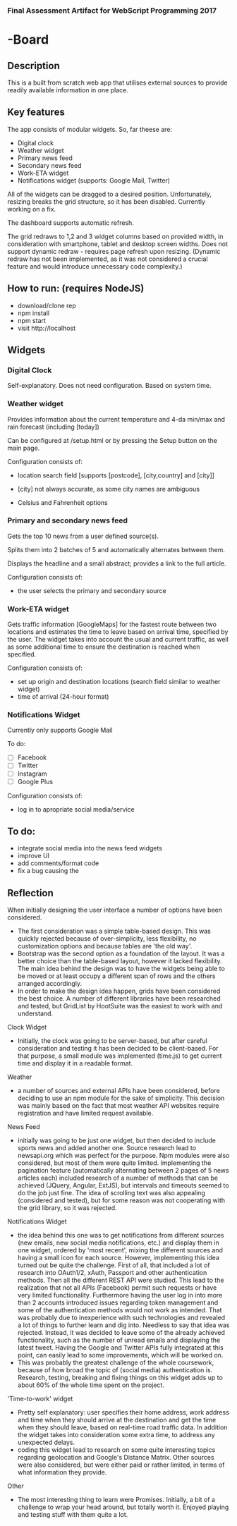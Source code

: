 ### Final Assessment Artifact for WebScript Programming 2017

# -Board

## Description
This is a built from scratch web app that utilises external sources to provide readily available information in one place.


## Key features
The app consists of modular widgets. So, far theese are:
- Digital clock
- Weather widget
- Primary news feed
- Secondary news feed
- Work-ETA widget
- Notifications widget (supports: Google Mail, Twitter)

All of the widgets can be dragged to a desired position.
Unfortunately, resizing breaks the grid structure, so it has been disabled. Currently working on a fix.

The dashboard supports automatic refresh.

The grid redraws to 1,2 and 3 widget columns based on provided width, in consideration with smartphone, tablet and desktop screen widths. Does not support dynamic redraw - requires page refresh upon resizing. (Dynamic redraw has not been implemented, as it was not considered a crucial feature and would introduce unnecessary code complexity.)


## How to run: (requires NodeJS)
 - download/clone rep
 - npm install
 - npm start
 - visit http://localhost


## Widgets

### Digital Clock
Self-explanatory. Does not need configuration. Based on system time.


### Weather widget
Provides information about the current temperature and 4-da min/max and rain forecast (including [today])

Can be configured at /setup.html or by pressing the Setup button on the main page.

Configuration consists of:
- location search field [supports [postcode], [city,country] and [city]]
* [city] not always accurate, as some city names are ambiguous
- Celsius and Fahrenheit options


### Primary and secondary news feed
Gets the top 10 news from a user defined source(s).

Splits them into 2 batches of 5 and automatically alternates between them.

Displays the headline and a small abstract; provides a link to the full article.

Configuration consists of:
- the user selects the primary and secondary source


### Work-ETA widget
Gets traffic information [GoogleMaps] for the fastest route between two locations and estimates the time to leave based on arrival time, specified by the user. The widget takes into account the usual and current traffic, as well as some additional time to ensure the destination is reached when specified.

Configuration consists of:
- set up origin and destination locations (search field similar to weather widget)
- time of arrival (24-hour format)


### Notifications Widget
Currently only supports Google Mail

To do:
- [ ] Facebook
- [ ] Twitter
- [ ] Instagram
- [ ] Google Plus

Configuration consists of:
- log in to apropriate social media/service


## To do:
 - integrate social media into the news feed widgets
 - improve UI
 - add comments/format code
 - fix a bug causing the


## Reflection
When initially designing the user interface a number of options have been considered.
- The first consideration was a simple table-based design. This was quickly rejected because of over-simplicity, less flexibility, no customization options and because tables are 'the old way'.
- Bootstrap was the second option as a foundation of the layout. It was a better choice than the table-based layout, however it lacked flexibility. The main idea behind the design was to have the widgets being able to be moved or at least occupy a different span of rows and the others arranged accordingly.
- In order to make the design idea happen, grids have been considered the best choice. A number of different libraries have been researched and tested, but GridList by HootSuite was the easiest to work with and understand.

Clock Widget
- Initially, the clock was going to be server-based, but after careful consideration and testing it has been decided to be client-based. For that purpose, a small module was implemented (time.js) to get current time and display it in a readable format.

Weather
- a number of sources and external APIs have been considered, before deciding to use an npm module for the sake of simplicity. This decision was mainly based on the fact that most weather API websites require registration and have limited request available.

News Feed
- initially was going to be just one widget, but then decided to include sports news and added another one. Source research lead to newsapi.org which was perfect for the purpose. Npm modules were also considered, but most of them were quite limited. Implementing the pagination feature (automatically alternating between 2 pages of 5 news articles each) included research of a number of methods that can be achieved (JQuery, Angular, ExtJS), but intervals and timeouts seemed to do the job just fine. The idea of scrolling text was also appealing (considered and tested), but for some reason was not cooperating with the grid library, so it was rejected.

Notifications Widget
- the idea behind this one was to get notifications from different sources (new emails, new social media notifications, etc.) and display them in one widget, ordered by 'most recent', mixing the different sources and having a small icon for each source. However, implementing this idea turned out be quite the challenge. First of all, that included a lot of research into OAuth1/2, xAuth, Passport and other authentication methods. Then all the different REST API were studied. This lead to the realization that not all APIs (Facebook) permit such requests or have very limited functionality. Furthermore having the user log in into more than 2 accounts introduced issues regarding token management and some of the authentication methods would not work as intended. That was probably due to inexperience with such technologies and revealed a lot of things to further learn and dig into. Needless to say that idea was rejected. Instead, it was decided to leave some of the already achieved functionality, such as the number of unread emails and displaying the latest tweet. Having the Google and Twitter APIs fully integrated at this point, can easily lead to some improvements, which will be worked on.
- This was probably the greatest challenge of the whole coursework, because of how broad the topic of (social media) authentication is. Research, testing, breaking and fixing things on this widget adds up to about 60% of the whole time spent on the project.

'Time-to-work' widget
- Pretty self explanatory: user specifies their home address, work address and time when they should arrive at the destination and get the time when they should leave, based on real-time road traffic data. In addition the widget takes into consideration some extra time, to address any unexpected delays.
- coding this widget lead to research on some quite interesting topics regarding geolocation and Google's Distance Matrix. Other sources were also considered, but were either paid or rather limited, in terms of what information they provide.

Other
- The most interesting thing to learn were Promises. Initially, a bit of a challenge to wrap your head around, but totally worth it. Enjoyed playing and testing stuff with them quite a lot.
